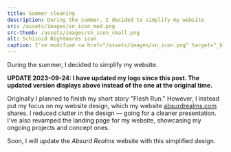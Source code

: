 ```yaml
---
title: Summer cleaning
description: During the summer, I decided to simplify my website
src: /assets/images/sn_icon_med.png
src-thumb: /assets/images/sn_icon_small.png
alt: Schizoid Nightmares icon
caption: I've modified <a href="/assets/images/sn_icon.png" target="_blank">my icon</a> to have a gloss with rounded edges
---
```


During the summer, I decided to simplify my website.

**UPDATE 2023-09-24: I have updated my logo since this post. The updated version displays above instead of the one at the original time.**

Originally I planned to finish my short story "Flesh Run." However, I instead put my focus on my website design, which my website <a href="https://absurdrealms.com" target="_blank">absurdrealms.com</a> shares. I reduced clutter in the design — going for a cleaner presentation. I've also revamped the landing page for my website, showcasing my ongoing projects and concept ones.

Soon, I will update the *Absurd Realms* website with this simplified design.